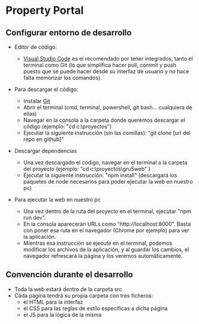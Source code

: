 # Property Portal #

## Configurar entorno de desarrollo ##

- Editor de código:
    - [Visual Studio Code](https://code.visualstudio.com/) es el recomendado por tener integrados, tanto el terminal como Git (lo que simplifica hacer pull, commit y push puesto que se puede hacer desde su interfaz de usuario y no hace falta memorizar los comandos).

- Para descargar el código:
    - Instalar [Git](https://git-scm.com/download)
    - Abrir el terminal (cmd, terminal, powershell, git bash... cualquiera de ellas)
    - Navegar en la consola a la carpeta donde queremos descargar el código (ejemplo: "cd c:\proyectos")
    - Ejecutar la siguiente instrucción (sin las comillas): "git clone [url del repo en github]" 

- Descargar dependencias
    - Una vez descargado el código, navegar en el terminal a la carpeta del proyecto (ejemplo: "cd c:\proyectos\gru5web" )
    - Ejecutar la siguiente instrucción: "npm install" (descargará los paquetes de node necesarios para poder ejecutar la web en nuestro pc)

- Para ejecutar la web en nuestro pc
    - Una vez dentro de la ruta del proyecto en el terminal, ejecutar "npm run dev".
    - En la consola aparecerán URLs como "http://localhost:8000". Basta con poner esa ruta en el navegador (Chrome por ejemplo) para ver la aplicación.
    - Mientras esa instrucción se ejecute en el terminal, podemos modificar los archivos de la aplicación, y al guardar los cambios, el navegador refrescará la página y los veremos automáticamente.

## Convención durante el desarrollo ##

- Toda la web estará dentro de la carpeta src
- Cáda página tendrá su propia carpeta con tres ficheros: 
    - el HTML para la interfaz
    - el CSS para las reglas de estílo específicas a dicha página
    - el JS para la lógica de la misma